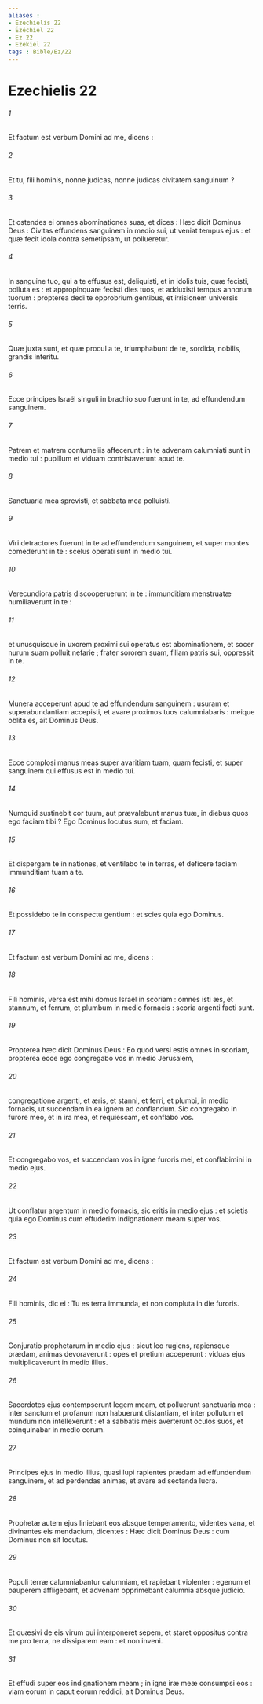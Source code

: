 ```yaml
---
aliases : 
- Ezechielis 22
- Ézéchiel 22
- Ez 22
- Ezekiel 22
tags : Bible/Ez/22
---
```


# Ezechielis 22

###### 1
Et factum est verbum Domini ad me, dicens :
###### 2
Et tu, fili hominis, nonne judicas, nonne judicas civitatem sanguinum ?
###### 3
Et ostendes ei omnes abominationes suas, et dices : Hæc dicit Dominus Deus : Civitas effundens sanguinem in medio sui, ut veniat tempus ejus : et quæ fecit idola contra semetipsam, ut pollueretur.
###### 4
In sanguine tuo, qui a te effusus est, deliquisti, et in idolis tuis, quæ fecisti, polluta es : et appropinquare fecisti dies tuos, et adduxisti tempus annorum tuorum : propterea dedi te opprobrium gentibus, et irrisionem universis terris.
###### 5
Quæ juxta sunt, et quæ procul a te, triumphabunt de te, sordida, nobilis, grandis interitu.
###### 6
Ecce principes Israël singuli in brachio suo fuerunt in te, ad effundendum sanguinem.
###### 7
Patrem et matrem contumeliis affecerunt : in te advenam calumniati sunt in medio tui : pupillum et viduam contristaverunt apud te.
###### 8
Sanctuaria mea sprevisti, et sabbata mea polluisti.
###### 9
Viri detractores fuerunt in te ad effundendum sanguinem, et super montes comederunt in te : scelus operati sunt in medio tui.
###### 10
Verecundiora patris discooperuerunt in te : immunditiam menstruatæ humiliaverunt in te :
###### 11
et unusquisque in uxorem proximi sui operatus est abominationem, et socer nurum suam polluit nefarie ; frater sororem suam, filiam patris sui, oppressit in te.
###### 12
Munera acceperunt apud te ad effundendum sanguinem : usuram et superabundantiam accepisti, et avare proximos tuos calumniabaris : meique oblita es, ait Dominus Deus.
###### 13
Ecce complosi manus meas super avaritiam tuam, quam fecisti, et super sanguinem qui effusus est in medio tui.
###### 14
Numquid sustinebit cor tuum, aut prævalebunt manus tuæ, in diebus quos ego faciam tibi ? Ego Dominus locutus sum, et faciam.
###### 15
Et dispergam te in nationes, et ventilabo te in terras, et deficere faciam immunditiam tuam a te.
###### 16
Et possidebo te in conspectu gentium : et scies quia ego Dominus.
###### 17
Et factum est verbum Domini ad me, dicens :
###### 18
Fili hominis, versa est mihi domus Israël in scoriam : omnes isti æs, et stannum, et ferrum, et plumbum in medio fornacis : scoria argenti facti sunt.
###### 19
Propterea hæc dicit Dominus Deus : Eo quod versi estis omnes in scoriam, propterea ecce ego congregabo vos in medio Jerusalem,
###### 20
congregatione argenti, et æris, et stanni, et ferri, et plumbi, in medio fornacis, ut succendam in ea ignem ad conflandum. Sic congregabo in furore meo, et in ira mea, et requiescam, et conflabo vos.
###### 21
Et congregabo vos, et succendam vos in igne furoris mei, et conflabimini in medio ejus.
###### 22
Ut conflatur argentum in medio fornacis, sic eritis in medio ejus : et scietis quia ego Dominus cum effuderim indignationem meam super vos.
###### 23
Et factum est verbum Domini ad me, dicens :
###### 24
Fili hominis, dic ei : Tu es terra immunda, et non compluta in die furoris.
###### 25
Conjuratio prophetarum in medio ejus : sicut leo rugiens, rapiensque prædam, animas devoraverunt : opes et pretium acceperunt : viduas ejus multiplicaverunt in medio illius.
###### 26
Sacerdotes ejus contempserunt legem meam, et polluerunt sanctuaria mea : inter sanctum et profanum non habuerunt distantiam, et inter pollutum et mundum non intellexerunt : et a sabbatis meis averterunt oculos suos, et coinquinabar in medio eorum.
###### 27
Principes ejus in medio illius, quasi lupi rapientes prædam ad effundendum sanguinem, et ad perdendas animas, et avare ad sectanda lucra.
###### 28
Prophetæ autem ejus liniebant eos absque temperamento, videntes vana, et divinantes eis mendacium, dicentes : Hæc dicit Dominus Deus : cum Dominus non sit locutus.
###### 29
Populi terræ calumniabantur calumniam, et rapiebant violenter : egenum et pauperem affligebant, et advenam opprimebant calumnia absque judicio.
###### 30
Et quæsivi de eis virum qui interponeret sepem, et staret oppositus contra me pro terra, ne dissiparem eam : et non inveni.
###### 31
Et effudi super eos indignationem meam ; in igne iræ meæ consumpsi eos : viam eorum in caput eorum reddidi, ait Dominus Deus.
